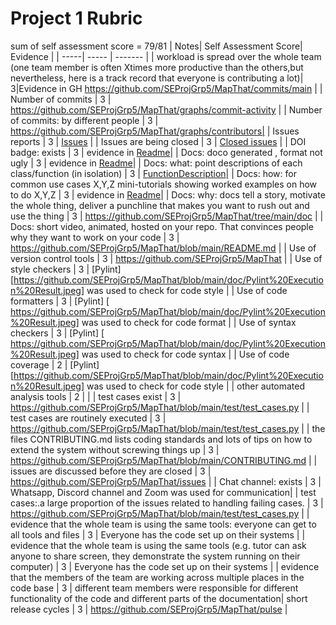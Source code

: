 <b><h1> Project 1 Rubric </h1></b>


sum of self assessment score = 79/81
| Notes| Self Assessment Score| Evidence |
| -----| ----- | ------- |
| workload is spread over the whole team (one team member is often Xtimes more productive than the others,but nevertheless, here is a track record that everyone is contributing a lot)| 3|Evidence in GH https://github.com/SEProjGrp5/MapThat/commits/main |
| Number of commits  | 3 | https://github.com/SEProjGrp5/MapThat/graphs/commit-activity |
| Number of commits: by different people  | 3 | https://github.com/SEProjGrp5/MapThat/graphs/contributors|
| Issues reports | 3 | [Issues](https://github.com/SEProjGrp5/MapThat/issues) |
| Issues are being closed | 3 | [Closed issues](https://github.com/SEProjGrp5/MapThat/issues?q=is%3Aissue+is%3Aclosed) |
| DOI badge: exists | 3 | evidence in [Readme](https://github.com/SEProjGrp5/MapThat/blob/main/README.md)|
| Docs: doco generated , format not ugly | 3 | evidence in [Readme](https://github.com/SEProjGrp5/MapThat/blob/main/README.md)|
| Docs: what: point descriptions of each class/function (in isolation) | 3 | [FunctionDescription](https://github.com/SEProjGrp5/MapThat/blob/main/doc/functionDescription.md)|
| Docs: how: for common use cases X,Y,Z mini-tutorials showing worked examples on how to do X,Y,Z | 3 | evidence in [Readme](https://github.com/SEProjGrp5/MapThat/blob/main/README.md)|
| Docs: why: docs tell a story, motivate the whole thing, deliver a punchline that makes you want to rush out and use the thing | 3 | https://github.com/SEProjGrp5/MapThat/tree/main/doc |
| Docs: short video, animated, hosted on your repo. That convinces people why they want to work on your code | 3 | https://github.com/SEProjGrp5/MapThat/blob/main/README.md |
| Use of version control tools | 3 | https://github.com/SEProjGrp5/MapThat |
| Use of style checkers | 3 | [Pylint] [https://github.com/SEProjGrp5/MapThat/blob/main/doc/Pylint%20Execution%20Result.jpeg] was used to check for code style |
| Use of code formatters | 3 | [Pylint] [ https://github.com/SEProjGrp5/MapThat/blob/main/doc/Pylint%20Execution%20Result.jpeg]  was used to check for code format |
| Use of syntax checkers | 3 | [Pylint] [ https://github.com/SEProjGrp5/MapThat/blob/main/doc/Pylint%20Execution%20Result.jpeg]  was used to check for code syntax |
| Use of code coverage | 2 | [Pylint] [https://github.com/SEProjGrp5/MapThat/blob/main/doc/Pylint%20Execution%20Result.jpeg] was used to check for code style |
| other automated analysis tools | 2 | |
| test cases exist | 3 |  https://github.com/SEProjGrp5/MapThat/blob/main/test/test_cases.py |
| test cases are routinely executed | 3 | https://github.com/SEProjGrp5/MapThat/blob/main/test/test_cases.py |
| the files CONTRIBUTING.md lists coding standards and lots of tips on how to extend the system without screwing things up | 3 | https://github.com/SEProjGrp5/MapThat/blob/main/CONTRIBUTING.md |
| issues are discussed before they are closed | 3 | https://github.com/SEProjGrp5/MapThat/issues |
| Chat channel: exists | 3  |  Whatsapp, Discord channel and Zoom was used for communication|
| test cases:.a large proportion of the issues related to handling failing cases. | 3 | https://github.com/SEProjGrp5/MapThat/blob/main/test/test_cases.py |
| evidence that the whole team is using the same tools: everyone can get to all tools and files | 3 | Everyone has the code set up on their systems |
| evidence that the whole team is using the same tools (e.g. tutor can ask anyone to share screen, they demonstrate the system running on their computer) | 3 | Everyone has the code set up on their systems |
| evidence that the members of the team are working across multiple places in the code base | 3 |  different team members were responsible for different functionality of the code and different parts of the documentation|
short release cycles | 3 | https://github.com/SEProjGrp5/MapThat/pulse |



